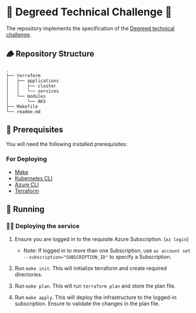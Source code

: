 
# 🚀 Degreed Technical Challenge 🚀

The repository implements the specification of the [Degreed technical challenge](https://github.com/degreed/devops_cloud_engineer_challenge). 

## 🪵 Repository Structure

```
.
├── terraform
│   ├── applications
│   │   ├── cluster
│   │   └── services
│   └── modules
│       └── AKS
├── Makefile
└── readme.md
```

## ‍🔧 Prerequisites

You will need the following installed prerequisites:

### For Deploying

- [Make](https://www.gnu.org/software/make/manual/make.html)
- [Kubernetes CLI](https://kubernetes.io/docs/tasks/tools/)
- [Azure CLI](https://learn.microsoft.com/en-us/cli/azure/install-azure-cli)
- [Terraform](https://developer.hashicorp.com/terraform/downloads)


## 🏃 Running 

### 👷‍♂️ Deploying the service

1. Ensure you are logged in to the requisite Azure Subscription. (`az login`)
    - Note: If logged in to more than one Subscription, use `az account set --subscription="SUBSCRIPTION_ID"` to specify a Subscription.

2. Run `make init`. This will initialize terraform and create required directories. 

3. Run `make plan`. This will run `terraform plan` and store the plan file.

4. Run `make apply`. This will deploy the infrastructure to the logged-in subscription. Ensure to validate the changes in the plan file.

